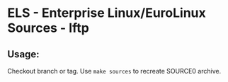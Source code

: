 # ELS - Enterprise Linux/EuroLinux Sources - lftp
 
## Usage:
  Checkout branch or tag. Use `make sources` to recreate  SOURCE0 archive.
